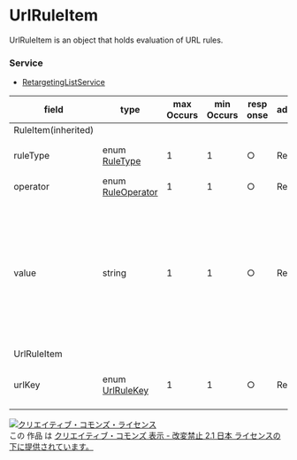 # UrlRuleItem
UrlRuleItem is an object that holds evaluation of URL rules.

### Service
+ [RetargetingListService](../services/RetargetingListService.md)

| field | type | max<br>Occurs | min<br>Occurs | resp<br>onse | add | set | remove | description | 
|---|---|---|---|---|---|---|---|---|
|RuleItem(inherited)|||||||
| ruleType| enum <a href="./RuleType.md">RuleType</a>| 1| 1| ○| Req| Req| -| Type of evaluation condition. |
| operator| enum <a href="./RuleOperator.md">RuleOperator</a>| 1| 1| ○| Req| Req| -| Evaluation type.|
| value| string| 1| 1| ○| Req| Req| -| Evaluation value.<br>* bracket, single quote, double quote, and tab cannot be used.<br>* Can select up to 250 characters.|
|UrlRuleItem |||||||
| urlKey| enum <a href="./UrlRuleKey.md">UrlRuleKey</a>| 1| 1| ○| Req| Req| -| Evaluation items (URL / Refer URL). |

<a rel="license" href="http://creativecommons.org/licenses/by-nd/2.1/jp/"><img alt="クリエイティブ・コモンズ・ライセンス" style="border-width:0" src="https://i.creativecommons.org/l/by-nd/2.1/jp/88x31.png" /></a><br />この 作品 は <a rel="license" href="http://creativecommons.org/licenses/by-nd/2.1/jp/">クリエイティブ・コモンズ 表示 - 改変禁止 2.1 日本 ライセンスの下に提供されています。</a>
